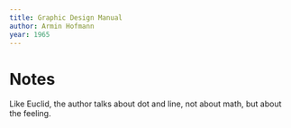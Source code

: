 ```yaml
---
title: Graphic Design Manual
author: Armin Hofmann
year: 1965
---
```


# Notes

Like Euclid, the author talks about dot and line,
not about math, but about the feeling.
